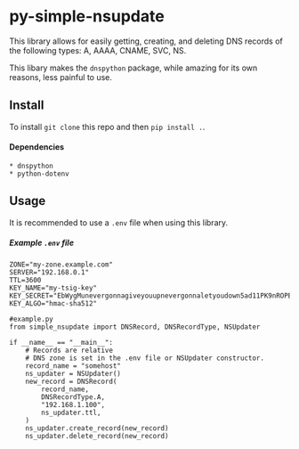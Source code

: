 # py-simple-nsupdate

This library allows for easily getting, creating, and deleting DNS records of the following types: A, AAAA, CNAME, SVC, NS.

This libary makes the `dnspython` package, while amazing for its own reasons, less painful to use.

## Install

To install `git clone` this repo and then `pip install .`.

#### Dependencies

    * dnspython
    * python-dotenv

## Usage

It is recommended to use a `.env` file when using this library.
##### Example `.env` file
```
ZONE="my-zone.example.com"
SERVER="192.168.0.1"
TTL=3600
KEY_NAME="my-tsig-key"
KEY_SECRET="EbWygMunevergonnagiveyouupnevergonnaletyoudown5ad11PK9nROPEaIg=="
KEY_ALGO="hmac-sha512"
```

```
#example.py
from simple_nsupdate import DNSRecord, DNSRecordType, NSUpdater

if __name__ == "__main__":
    # Records are relative
    # DNS zone is set in the .env file or NSUpdater constructor.
    record_name = "somehost"
    ns_updater = NSUpdater()
    new_record = DNSRecord(
        record_name,
        DNSRecordType.A,
        "192.168.1.100",
        ns_updater.ttl,
    )
    ns_updater.create_record(new_record)
    ns_updater.delete_record(new_record)
```
